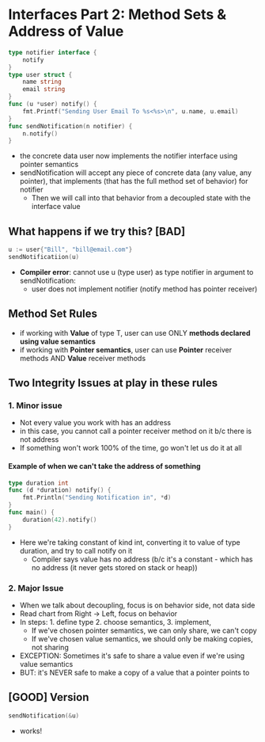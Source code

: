 # Interfaces Part 2: Method Sets & Address of Value
```go
type notifier interface {
    notify  
}
type user struct {
    name string
    email string
}
func (u *user) notify() {
    fmt.Printf("Sending User Email To %s<%s>\n", u.name, u.email)
}
func sendNotification(n notifier) {
    n.notify()
}
```
* the concrete data user now implements the notifier interface using pointer semantics
* sendNotification will accept any piece of concrete data (any value, any pointer), that implements (that has the full method set of behavior) for notifier
    * Then we will call into that behavior from a decoupled state with the interface value
## What happens if we try this? [BAD]
```go
u := user{"Bill", "bill@email.com"}
sendNotificatiion(u)
```
* **Compiler error**: cannot use u (type user) as type notifier in argument to sendNotification:
	* user does not implement notifier (notify method has pointer receiver)

## Method Set Rules
* if working with **Value** of type T, user can use ONLY **methods declared using value semantics**
* if working with **Pointer semantics**, user can use **Pointer** receiver methods AND **Value** receiver methods

## Two Integrity Issues at play in these rules
### 1. Minor issue
* Not every value you work with has an address
* in this case, you cannot call a pointer receiver method on it b/c there is not address
* If something won't work 100% of the time, go won't let us do it at all 
#### Example of when we can't take the address of something
```go
type duration int
func (d *duration) notify() {
    fmt.Println("Sending Notification in", *d)
}
func main() {
    duration(42).notify()
}
```
* Here we're taking constant of kind int, converting it to value of type duration, and try to call notify on it
    * Compiler says value has no address (b/c it's a constant - which has no address (it never gets stored on stack or heap))
### 2. Major Issue
* When we talk about decoupling, focus is on behavior side, not data side
* Read chart from Right -> Left, focus on behavior
* In steps: 1. define type 2. choose semantics, 3. implement,
    * If we've chosen pointer semantics, we can only share, we can't copy
    * If we've chosen value semantics, we should only be making copies, not sharing
* EXCEPTION: Sometimes it's safe to share a value even if we're using value semantics
* BUT: it's NEVER safe to make a copy of a value that a pointer points to
## [GOOD] Version
```go
sendNotification(&u)
```
* works!